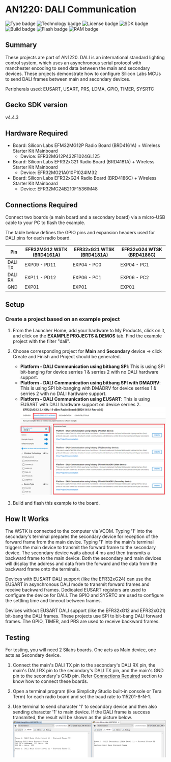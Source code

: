 # AN1220: DALI Communication #

![Type badge](https://img.shields.io/badge/dynamic/json?url=https://raw.githubusercontent.com/SiliconLabs/application_examples_ci/master/platform_applications/platform_dali_common.json&label=Type&query=type&color=green)
![Technology badge](https://img.shields.io/badge/dynamic/json?url=https://raw.githubusercontent.com/SiliconLabs/application_examples_ci/master/platform_applications/platform_dali_common.json&label=Technology&query=technology&color=green)
![License badge](https://img.shields.io/badge/dynamic/json?url=https://raw.githubusercontent.com/SiliconLabs/application_examples_ci/master/platform_applications/platform_dali_common.json&label=License&query=license&color=green)
![SDK badge](https://img.shields.io/badge/dynamic/json?url=https://raw.githubusercontent.com/SiliconLabs/application_examples_ci/master/platform_applications/platform_dali_common.json&label=SDK&query=sdk&color=green)
![Build badge](https://img.shields.io/endpoint?url=https://raw.githubusercontent.com/SiliconLabs/application_examples_ci/master/platform_applications/platform_dali_build_status.json)
![Flash badge](https://img.shields.io/badge/dynamic/json?url=https://raw.githubusercontent.com/SiliconLabs/application_examples_ci/master/platform_applications/platform_dali_common.json&label=Flash&query=flash&color=blue)
![RAM badge](https://img.shields.io/badge/dynamic/json?url=https://raw.githubusercontent.com/SiliconLabs/application_examples_ci/master/platform_applications/platform_dali_common.json&label=RAM&query=ram&color=blue)

## Summary ##

These projects are part of AN1220. DALI is an international standard lighting control system, which uses an asynchronous serial protocol with manchester encoding to send data between the main and secondary devices. These projects demonstrate how to configure Silicon Labs MCUs to send DALI frames between main and secondary devices.

Peripherals used: EUSART, USART, PRS, LDMA, GPIO, TIMER, SYSRTC

## Gecko SDK version ##

v4.4.3

## Hardware Required ##

* Board: Silicon Labs EFM32MG12P Radio Board (BRD4161A) + Wireless Starter Kit Mainboard
  * Device: EFR32MG12P432F1024GL125
* Board: Silicon Labs EFR32xG21 Radio Board (BRD4181A) + Wireless Starter Kit Mainboard
  * Device: EFR32MG21A010F1024IM32
* Board: Silicon Labs EFR32xG24 Radio Board (BRD4186C) + Wireless Starter Kit Mainboard
  * Device: EFR32MG24B210F1536IM48

## Connections Required ##

Connect two boards (a main board and a secondary board) via a micro-USB cable to your PC to flash the example.

The table below defines the GPIO pins and expansion headers used for DALI pins for each radio board.

| Pin     | EFR32MG12 WSTK (BRD4161A) | EFR32xG21 WTSK (BRD4181A) | EFR32xG24 WTSK (BRD4186C) |
| ------- | ------------------------- | ------------------------- | ------------------------- |
| DALI TX | EXP09 - PD11              | EXP04 - PC0               | EXP04 - PC1               |
| DALI RX | EXP11 - PD12              | EXP06 - PC1               | EXP06 - PC2               |
| GND     | EXP01                     | EXP01                     | EXP01                     |

## Setup ##

### Create a project based on an example project

1. From the Launcher Home, add your hardware to My Products, click on it, and click on the **EXAMPLE PROJECTS & DEMOS** tab. Find the example project with the filter "dali".

2. Choose corresponding project for **Main** and **Secondary** device -> click Create and Finish and Project should be generated.
    - **Platform - DALI Communication using bitbang SPI**: This is using SPI bit-banging for device serries 1 & serries 2 with no DALI hardware support.
    - **Platform - DALI Communication using bitbang SPI with DMADRV**: This is using SPI bit-banging with DMADRV for device serries 1 & serries 2 with no DALI hardware support.
    - **Platform - DALI Communication using EUSART**: This is using EUSART with DALI hardware support on device serries 2.
![create_project](images/create_example.png)

3. Build and flash this example to the board.

## How It Works ##

The WSTK is connected to the computer via VCOM. Typing '1' into the secondary's terminal prepares the secondary device for reception of the forward frame from the main device. Typing '1' into the main's terminal triggers the main device to transmit the forward frame to the secondary device. The secondary device waits about 4 ms and then transmits a backward frame to the main device. Both the secondary and main devices will display the address and data from the forward and the data from the backward frame onto the terminals.

Devices with EUSART DALI support (like the EFR32xG24) can use the EUSART in asynchronous DALI mode to transmit forward frames and receive backward frames. Dedicated EUSART registers are used to configure the device for DALI. The GPIO and SYSRTC are used to configure the settling time and timeout between frames.

Devices without EUSART DALI support (like the EFR32xG12 and EFR32xG21) bit-bang the DALI frames. These projects use SPI to bit-bang DALI forward frames. The GPIO, TIMER, and PRS are used to receive backward frames.

## Testing ##

For testing, you will need 2 Silabs boards. One acts as Main device, one acts as Secondary device.

1. Connect the main's DALI TX pin to the secondary's DALI RX pin, the main's DALI RX pin to the secondary's DALI TX pin, and the main's GND pin to the secondary's GND pin. Refer [Connections Required](#connections-required) section to know how to connect these boards.

2. Open a terminal program (like Simplicity Studio built-in console or Tera Term) for each radio board and set the baud rate to 115201-8-N-1.

3. Use terminal to send character '1' to secondary device and then also sending character '1' to main device. If the DALI frame is success transmited, the result will be shown as the picture below.
![result](images/result.png)

